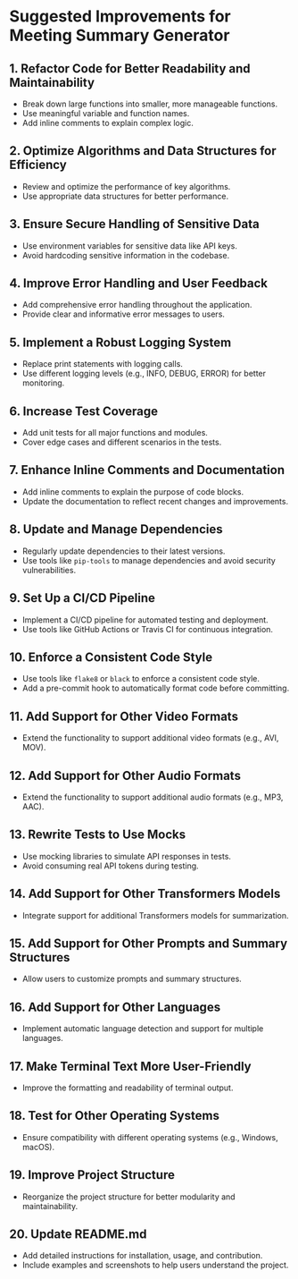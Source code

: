 # Suggested Improvements for Meeting Summary Generator

## 1. Refactor Code for Better Readability and Maintainability
- Break down large functions into smaller, more manageable functions.
- Use meaningful variable and function names.
- Add inline comments to explain complex logic.

## 2. Optimize Algorithms and Data Structures for Efficiency
- Review and optimize the performance of key algorithms.
- Use appropriate data structures for better performance.

## 3. Ensure Secure Handling of Sensitive Data
- Use environment variables for sensitive data like API keys.
- Avoid hardcoding sensitive information in the codebase.

## 4. Improve Error Handling and User Feedback
- Add comprehensive error handling throughout the application.
- Provide clear and informative error messages to users.

## 5. Implement a Robust Logging System
- Replace print statements with logging calls.
- Use different logging levels (e.g., INFO, DEBUG, ERROR) for better monitoring.

## 6. Increase Test Coverage
- Add unit tests for all major functions and modules.
- Cover edge cases and different scenarios in the tests.

## 7. Enhance Inline Comments and Documentation
- Add inline comments to explain the purpose of code blocks.
- Update the documentation to reflect recent changes and improvements.

## 8. Update and Manage Dependencies
- Regularly update dependencies to their latest versions.
- Use tools like `pip-tools` to manage dependencies and avoid security vulnerabilities.

## 9. Set Up a CI/CD Pipeline
- Implement a CI/CD pipeline for automated testing and deployment.
- Use tools like GitHub Actions or Travis CI for continuous integration.

## 10. Enforce a Consistent Code Style
- Use tools like `flake8` or `black` to enforce a consistent code style.
- Add a pre-commit hook to automatically format code before committing.

## 11. Add Support for Other Video Formats
- Extend the functionality to support additional video formats (e.g., AVI, MOV).

## 12. Add Support for Other Audio Formats
- Extend the functionality to support additional audio formats (e.g., MP3, AAC).

## 13. Rewrite Tests to Use Mocks
- Use mocking libraries to simulate API responses in tests.
- Avoid consuming real API tokens during testing.

## 14. Add Support for Other Transformers Models
- Integrate support for additional Transformers models for summarization.

## 15. Add Support for Other Prompts and Summary Structures
- Allow users to customize prompts and summary structures.

## 16. Add Support for Other Languages
- Implement automatic language detection and support for multiple languages.

## 17. Make Terminal Text More User-Friendly
- Improve the formatting and readability of terminal output.

## 18. Test for Other Operating Systems
- Ensure compatibility with different operating systems (e.g., Windows, macOS).

## 19. Improve Project Structure
- Reorganize the project structure for better modularity and maintainability.

## 20. Update README.md
- Add detailed instructions for installation, usage, and contribution.
- Include examples and screenshots to help users understand the project.
